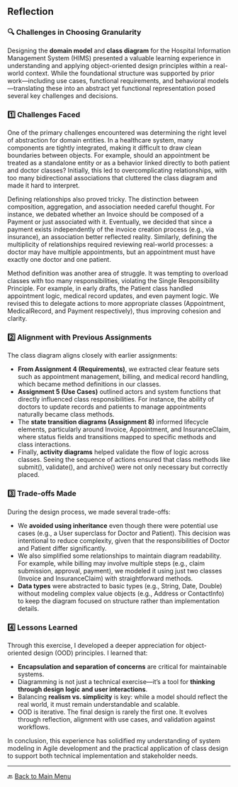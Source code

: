 ##  Reflection 

### 🔍 Challenges in Choosing Granularity
Designing the **domain model** and **class diagram** for the Hospital Information Management System (HIMS) 
presented a valuable learning experience in understanding and applying object-oriented design principles within a real-world context. 
While the foundational structure was supported by prior work—including use cases, functional requirements, and behavioral models—translating 
these into an abstract yet functional representation posed several key challenges and decisions.


### 1️⃣ Challenges Faced
One of the primary challenges encountered was determining the right level of abstraction for domain entities. In a healthcare system, many components are tightly integrated, making it difficult to draw clean boundaries between objects. For example, should an appointment be treated as a standalone entity or as a behavior linked directly to both patient and doctor classes? Initially, this led to overcomplicating relationships, with too many bidirectional associations that cluttered the class diagram and made it hard to interpret.

Defining relationships also proved tricky. The distinction between composition, aggregation, and association needed careful thought. For instance, we debated whether an Invoice should be composed of a Payment or just associated with it. Eventually, we decided that since a payment exists independently of the invoice creation process (e.g., via insurance), an association better reflected reality. Similarly, defining the multiplicity of relationships required reviewing real-world processes: a doctor may have multiple appointments, but an appointment must have exactly one doctor and one patient.

Method definition was another area of struggle. It was tempting to overload classes with too many responsibilities, violating the Single Responsibility Principle. For example, in early drafts, the Patient class handled appointment logic, medical record updates, and even payment logic. We revised this to delegate actions to more appropriate classes (Appointment, MedicalRecord, and Payment respectively), thus improving cohesion and clarity.

### 2️⃣ Alignment with Previous Assignments
The class diagram aligns closely with earlier assignments:
- **From Assignment 4 (Requirements)**, we extracted clear feature sets such as appointment management, billing, and medical record handling, which became method definitions in our classes.
- **Assignment 5 (Use Cases)** outlined actors and system functions that directly influenced class responsibilities. For instance, the ability of doctors to update records and patients to manage appointments naturally became class methods.
- The **state transition diagrams (Assignment 8)** informed lifecycle elements, particularly around Invoice, Appointment, and InsuranceClaim, where status fields and transitions mapped to specific methods and class interactions.
- Finally, **activity diagrams** helped validate the flow of logic across classes. Seeing the sequence of actions ensured that class methods like submit(), validate(), and archive() were not only necessary but correctly placed.

### 3️⃣ Trade-offs Made
During the design process, we made several trade-offs:
- We **avoided using inheritance** even though there were potential use cases (e.g., a User superclass for Doctor and Patient). This decision was intentional to reduce complexity, given that the responsibilities of Doctor and Patient differ significantly.
- We also simplified some relationships to maintain diagram readability. For example, while billing may involve multiple steps (e.g., claim submission, approval, payment), we modeled it using just two classes (Invoice and InsuranceClaim) with straightforward methods.
- **Data types** were abstracted to basic types (e.g., String, Date, Double) without modeling complex value objects (e.g., Address or ContactInfo) to keep the diagram focused on structure rather than implementation details.

### 4️⃣ Lessons Learned
Through this exercise, I developed a deeper appreciation for object-oriented design (OOD) principles. I learned that:
- **Encapsulation and separation of concerns** are critical for maintainable systems.
- Diagramming is not just a technical exercise—it’s a tool for **thinking through design logic and user interactions**.
- Balancing **realism vs. simplicity** is key: while a model should reflect the real world, it must remain understandable and scalable.
- OOD is iterative. The final design is rarely the first one. It evolves through reflection, alignment with use cases, and validation against workflows.

In conclusion, this experience has solidified my understanding of system modeling in Agile development and the practical application of class design to support both technical implementation and stakeholder needs.

---
🔙 [Back to Main Menu](./Assignment9.md)


